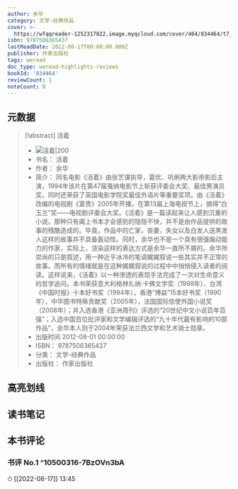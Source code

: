 ```yaml
---
author: 余华
category: 文学-经典作品
cover: >-
  https://wfqqreader-1252317822.image.myqcloud.com/cover/464/834464/t7_834464.jpg
isbn: 9787506365437
lastReadDate: 2022-08-17T00:00:00.000Z
publisher: 作家出版社
tags: weread
doc_type: weread-highlights-reviews
bookId: '834464'
reviewCount: 1
noteCount: 0
---
```


## 元数据

> [!abstract] 活着
> - ![ 活着|200](https://wfqqreader-1252317822.image.myqcloud.com/cover/464/834464/t7_834464.jpg)
> - 书名： 活着
> - 作者： 余华
> - 简介： 同名电影《活着》由张艺谋执导，葛优、巩俐两大影帝影后主演，1994年该片在第47届戛纳电影节上斩获评委会大奖、最佳男演员奖，同时还荣获了英国电影学院奖最佳外语片等重要奖项。由《活着》改编的电视剧《富贵》2005年开播，在第13届上海电视节上，摘得“白玉兰”奖——电视剧评委会大奖。《活着》是一篇读起来让人感到沉重的小说。那种只有阖上书本才会感到的隐隐不快，并不是由作品提供的故事的残酷造成的。毕竟，作品中的亡家，丧妻，失女以及白发人送黑发人这样的故事并不具备轰动性。同时，余华也不是一个具有很强煽动能力的作家，实际上，渲染这样的表达方式是余华一直所不屑的。余华所崇尚的只是叙述，用一种近乎冰冷的笔调娓娓叙说一些其实并不正常的故事。而所有的情绪就是在这种娓娓叙说的过程中中悄悄侵入读者的阅读。这样说来，《活着》以一种渗透的表现手法完成了一次对生命意义的哲学追问。本书荣获意大利格林扎纳·卡佛文学奖（1998年）、台湾《中国时报》十本好书奖（1994年），香港“博益”15本好书奖（1990年），中华图书特殊贡献奖（2005年），法国国际信使外国小说奖（2008年）；并入选香港《亚洲周刊》评选的“20世纪中文小说百年百强”；入选中国百位批评家和文学编辑评选的“九十年代最有影响的10部作品”，余华本人则于2004年荣获法兰西文学和艺术骑士勋章。
> - 出版时间 2012-08-01 00:00:00
> - ISBN： 9787506365437
> - 分类： 文学-经典作品
> - 出版社： 作家出版社

## 高亮划线

## 读书笔记

## 本书评论

### 书评 No.1  ^10500316-7BzOVn3bA
⏱ [[2022-08-17]]  13:45

